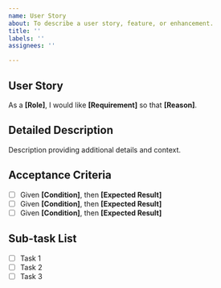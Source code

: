 ```yaml
---
name: User Story
about: To describe a user story, feature, or enhancement.
title: ''
labels: ''
assignees: ''

---
```


## User Story
As a **[Role]**, I would like **[Requirement]** so that **[Reason]**.

## Detailed Description
Description providing additional details and context.

## Acceptance Criteria
- [ ] Given **[Condition]**, then **[Expected Result]**
- [ ] Given **[Condition]**, then **[Expected Result]**
- [ ] Given **[Condition]**, then **[Expected Result]**

## Sub-task List
- [ ] Task 1
- [ ] Task 2
- [ ] Task 3
